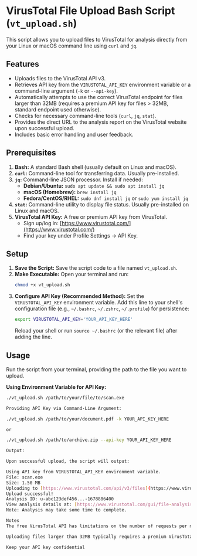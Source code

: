 # VirusTotal File Upload Bash Script (`vt_upload.sh`)

This script allows you to upload files to VirusTotal for analysis directly from your Linux or macOS command line using `curl` and `jq`.

## Features

* Uploads files to the VirusTotal API v3.
* Retrieves API key from the `VIRUSTOTAL_API_KEY` environment variable or a command-line argument (`-k` or `--api-key`).
* Automatically attempts to use the correct VirusTotal endpoint for files larger than 32MB (requires a premium API key for files > 32MB, standard endpoint used otherwise).
* Checks for necessary command-line tools (`curl`, `jq`, `stat`).
* Provides the direct URL to the analysis report on the VirusTotal website upon successful upload.
* Includes basic error handling and user feedback.

## Prerequisites

1.  **Bash:** A standard Bash shell (usually default on Linux and macOS).
2.  **`curl`:** Command-line tool for transferring data. Usually pre-installed.
3.  **`jq`:** Command-line JSON processor. Install if needed:
    * **Debian/Ubuntu:** `sudo apt update && sudo apt install jq`
    * **macOS (Homebrew):** `brew install jq`
    * **Fedora/CentOS/RHEL:** `sudo dnf install jq` or `sudo yum install jq`
4.  **`stat`:** Command-line utility to display file status. Usually pre-installed on Linux and macOS.
5.  **VirusTotal API Key:** A free or premium API key from VirusTotal.
    * Sign up/log in: [https://www.virustotal.com/](https://www.virustotal.com/)
    * Find your key under Profile Settings -> API Key.

## Setup

1.  **Save the Script:** Save the script code to a file named `vt_upload.sh`.
2.  **Make Executable:** Open your terminal and run:
    ```bash
    chmod +x vt_upload.sh
    ```
3.  **Configure API Key (Recommended Method):** Set the `VIRUSTOTAL_API_KEY` environment variable. Add this line to your shell's configuration file (e.g., `~/.bashrc`, `~/.zshrc`, `~/.profile`) for persistence:
    ```bash
    export VIRUSTOTAL_API_KEY='YOUR_API_KEY_HERE'
    ```
    Reload your shell or run `source ~/.bashrc` (or the relevant file) after adding the line.

## Usage

Run the script from your terminal, providing the path to the file you want to upload.

**Using Environment Variable for API Key:**

```bash
./vt_upload.sh /path/to/your/file/to/scan.exe

Providing API Key via Command-Line Argument:

./vt_upload.sh /path/to/your/document.pdf -k YOUR_API_KEY_HERE

or

./vt_upload.sh /path/to/archive.zip --api-key YOUR_API_KEY_HERE

Output:

Upon successful upload, the script will output:

Using API key from VIRUSTOTAL_API_KEY environment variable.
File: scan.exe
Size: 1.50 MB
Uploading to [https://www.virustotal.com/api/v3/files](https://www.virustotal.com/api/v3/files)...
Upload successful!
Analysis ID: u-abc123def456...-1678886400
View analysis details at: [https://www.virustotal.com/gui/file-analysis/u-abc123def456...-1678886400](https://www.virustotal.com/gui/file-analysis/u-abc123def456...-1678886400)
Note: Analysis may take some time to complete.

Notes
The free VirusTotal API has limitations on the number of requests per minute and potentially the file size (officially 32MB for the standard endpoint).

Uploading files larger than 32MB typically requires a premium VirusTotal API key to successfully use the large file upload endpoint. The script attempts this automatically if the file size exceeds the limit but may fail without a premium key.

Keep your API key confidential
